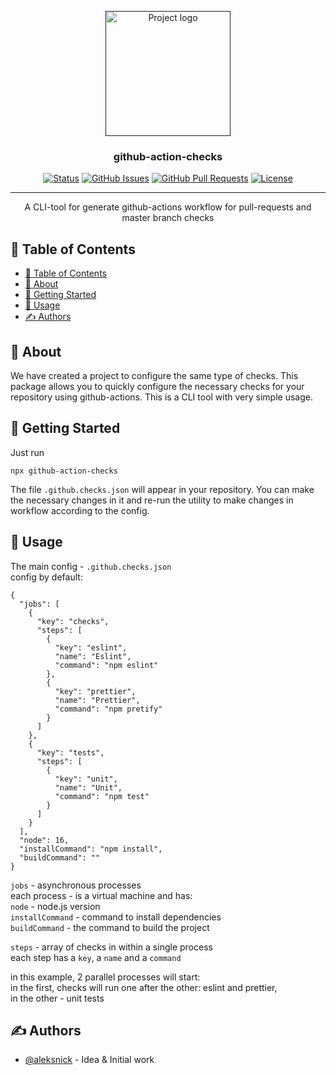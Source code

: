 <p align="center">
  <a href="" rel="noopener">
 <img width=200px height=200px src="https://sendsay.ru/new/img/logo.svg" alt="Project logo"></a>
</p>

<h3 align="center">github-action-checks</h3>

<div align="center">

[![Status](https://img.shields.io/badge/status-active-success.svg)]()
[![GitHub Issues](https://img.shields.io/github/issues/sendsay-ru/github-action-checks/issues.svg)](https://github.com/sendsay-ru/github-action-checks/issues/issues)
[![GitHub Pull Requests](https://img.shields.io/github/issues-pr/sendsay-ru/github-action-checks/issues.svg)](https://github.com/sendsay-ru/github-action-checks/issues/pulls)
[![License](https://img.shields.io/badge/license-MIT-blue.svg)](/LICENSE)

</div>

---

<p align="center">A CLI-tool for generate github-actions workflow for pull-requests and master branch checks
    <br> 
</p>

## 📝 Table of Contents

- [📝 Table of Contents](#-table-of-contents)
- [🧐 About ](#-about-)
- [🏁 Getting Started ](#-getting-started-)
- [🎈 Usage ](#-usage-)
- [✍️ Authors ](#️-authors-)

## 🧐 About <a name = "about"></a>

We have created a project to configure the same type of checks. This package allows you to quickly configure the necessary checks for your repository using github-actions. This is a CLI tool with very simple usage.

## 🏁 Getting Started <a name = "getting_started"></a>

Just run

```
npx github-action-checks
```

The file `.github.checks.json` will appear in your repository. You can make the necessary changes in it and re-run the utility to make changes in workflow according to the config.

## 🎈 Usage <a name="usage"></a>

The main config - `.github.checks.json`<br>
config by default:
```
{
  "jobs": [
    {
      "key": "checks",
      "steps": [
        {
          "key": "eslint",
          "name": "Eslint",
          "command": "npm eslint"
        },
        {
          "key": "prettier",
          "name": "Prettier",
          "command": "npm pretify"
        }
      ]
    },
    {
      "key": "tests",
      "steps": [
        {
          "key": "unit",
          "name": "Unit",
          "command": "npm test"
        }
      ]
    }
  ],
  "node": 16,
  "installCommand": "npm install",
  "buildCommand": ""
}
```

`jobs` - asynchronous processes<br>
each process - is a virtual machine and has:<br>
`node` - node.js version<br>
`installCommand` - command to install dependencies<br>
`buildCommand` - the command to build the project


`steps` - array of checks in within a single process<br>
each step has a `key`, a `name` and a `command`<br>

in this example, 2 parallel processes will start:<br>
in the first, checks will run one after the other: eslint and prettier,<br>
in the other - unit tests

## ✍️ Authors <a name = "authors"></a>

- [@aleksnick](https://github.com/aleksnick) - Idea & Initial work
